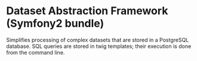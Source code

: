 Dataset Abstraction Framework (Symfony2 bundle)
=====

Simplifies processing of complex datasets that are stored in a PostgreSQL database.
SQL queries are stored in twig templates; their execution is done from the command line.